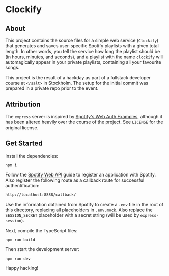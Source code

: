 # Clockify

## About

This project contains the source files for a simple web service (`Clockify`) that generates and saves user-specific Spotify playlists with a given total length. In other words, you tell the service how long the playlist should be (in hours, minutes, and seconds), and a playlist with the name `clockify` will automagically appear in your private playlists, containing all your favourite songs.

This project is the result of a hackday as part of a fullstack developer course at `</salt>` in Stockholm. The setup for the initial commit was prepared in a private repo prior to the event.

## Attribution

The `express` server is inspired by [Spotify's Web Auth Examples](https://github.com/spotify/web-api-auth-examples), although it has been altered heavily over the course of the project. See `LICENSE` for the original license.

## Get Started

Install the dependencies:

    npm i

Follow the [Spotify Web API](https://developer.spotify.com/documentation/general/guides/app-settings/#register-your-app) guide to register an application with Spotify. Also register the following route as a callback route for successful authentification:

    http://localhost:8888/callback/

Use the information obtained from Spotify to create a `.env` file in the root of this directory, replacing all placeholders in `.env.mock`. Also replace the `SESSION_SECRET` placeholder with a secret string (will be used by `express-session`).

Next, compile the TypeScript files:

    npm run build

Then start the development server:

    npm run dev

Happy hacking!

